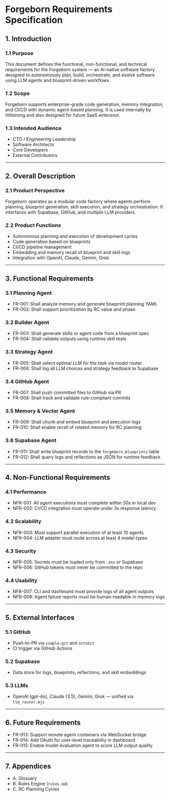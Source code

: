 
# Forgeborn Requirements Specification

## 1. Introduction

### 1.1 Purpose
This document defines the functional, non-functional, and technical requirements for the Forgeborn system — an AI-native software factory designed to autonomously plan, build, orchestrate, and evolve software using LLM agents and blueprint-driven workflows.

### 1.2 Scope
Forgeborn supports enterprise-grade code generation, memory integration, and CI/CD with dynamic agent-based planning. It is used internally by Hillstrong and also designed for future SaaS extension.

### 1.3 Intended Audience
- CTO / Engineering Leadership
- Software Architects
- Core Developers
- External Contributors

---

## 2. Overall Description

### 2.1 Product Perspective
Forgeborn operates as a modular code factory where agents perform planning, blueprint generation, skill execution, and strategy orchestration. It interfaces with Supabase, GitHub, and multiple LLM providers.

### 2.2 Product Functions
- Autonomous planning and execution of development cycles
- Code generation based on blueprints
- CI/CD pipeline management
- Embedding and memory recall of blueprint and skill logs
- Integration with OpenAI, Claude, Gemini, Grok

---

## 3. Functional Requirements

### 3.1 Planning Agent
- FR-001: Shall analyze memory and generate blueprint planning YAML
- FR-002: Shall support prioritization by RC value and phase

### 3.2 Builder Agent
- FR-003: Shall generate skills or agent code from a blueprint spec
- FR-004: Shall validate outputs using runtime skill tests

### 3.3 Strategy Agent
- FR-005: Shall select optimal LLM for the task via model router
- FR-006: Shall log all LLM choices and strategy feedback to Supabase

### 3.4 GitHub Agent
- FR-007: Shall push committed files to GitHub via PR
- FR-008: Shall track and validate rule-compliant commits

### 3.5 Memory & Vector Agent
- FR-009: Shall chunk and embed blueprint and execution logs
- FR-010: Shall enable recall of related memory for RC planning

### 3.6 Supabase Agent
- FR-011: Shall write blueprint records to the `forgeborn.blueprints` table
- FR-012: Shall query logs and reflections as JSON for runtime feedback

---

## 4. Non-Functional Requirements

### 4.1 Performance
- NFR-001: All agent executions must complete within 30s in local dev
- NFR-002: CI/CD integration must operate under 3s response latency

### 4.2 Scalability
- NFR-003: Must support parallel execution of at least 10 agents
- NFR-004: LLM adapter must route across at least 4 model types

### 4.3 Security
- NFR-005: Secrets must be loaded only from `.env` or Supabase
- NFR-006: GitHub tokens must never be committed to the repo

### 4.4 Usability
- NFR-007: CLI and dashboard must provide logs of all agent outputs
- NFR-008: Agent failure reports must be human-readable in memory logs

---

## 5. External Interfaces

### 5.1 GitHub
- Push-to-PR via `simple-git` and `octokit`
- CI trigger via GitHub Actions

### 5.2 Supabase
- Data store for logs, blueprints, reflections, and skill embeddings

### 5.3 LLMs
- OpenAI (gpt-4o), Claude (3.5), Gemini, Grok — unified via `llm_router.mjs`

---

## 6. Future Requirements

- FR-013: Support remote agent containers via WebSocket bridge
- FR-014: Add OAuth for user-level traceability in dashboard
- FR-015: Enable model evaluation agent to score LLM output quality

---

## 7. Appendices

- A. Glossary
- B. Rules Engine (`rules.md`)
- C. RC Planning Cycles

